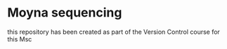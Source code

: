# Moyna sequencing
this repository has been created as part of the Version Control course for this Msc
